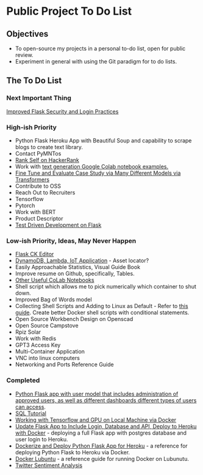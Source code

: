 # Public Project To Do List

## Objectives

* To open-source my projects in a personal to-do list, open for public review.
* Experiment in general with using the Git paradigm for to do lists.

## The To Do List

### Next Important Thing

[Improved Flask Security and Login Practices](https://github.com/pwdel/flasksecurity)

### High-ish Priority

* Python Flask Heroku App with Beautiful Soup and capability to scrape blogs to create text library.
* Contact PyMNTos
* [Rank Self on HackerRank](https://www.hackerrank.com/)
* Work with [text generation Google Colab notebook examples.](https://github.com/pwdel/textgeneratornotes)
* [Fine Tune and Evaluate Case Study via Many Different Models via Transformers](https://huggingface.co/transformers/training.html)
* Contribute to OSS
* Reach Out to Recruiters
* Tensorflow
* Pytorch
* Work with BERT
* Product Descriptor
* [Test Driven Development on Flask](https://github.com/pwdel/unittestflask)

### Low-ish Priority, Ideas, May Never Happen

* [Flask CK Editor](https://github.com/greyli/flask-ckeditor)
* [DynamoDB, Lambda, IoT Application]() - Asset locator?
* Easily Approachable Statistics, Visual Guide Book
* Improve resume on Github, specifically, Tables.
* [Other Useful CoLab Notebooks](https://devminator.com/forums/topic/list-of-natural-language-processing-nlp-google-colab-notebooks/)
* Shell script which allows me to pick numerically which container to shut down.
* Improved Bag of Words model
* Collecting Shell Scripts and Adding to Linux as Default - Refer to [this guide](https://www.tecmint.com/write-custom-shell-functions-and-libraries-in-linux/).  Create better Docker shell scripts with conditional statements.
* Open Source Workbench Design on Openscad
* Open Source Campstove
* Rpiz Solar
* Work with Redis
* GPT3 Access Key
* Multi-Container Application
* VNC into linux computers
* Networking and Ports Reference Guide

### Completed

* [Python Flask app with user model that includes administration of approved users, as well as different dashboards different types of users can access](https://github.com/pwdel/userlevelmodelsflask).
* [SQL Tutorial](https://github.com/pwdel/sqltutorial)
* [Working with Tensorflow and GPU on Local Machine via Docker](https://github.com/pwdel/nvidialubuntutensorflow)
* [Update Flask App to Include Login, Database and API, Deploy to Heroku with Docker](https://github.com/pwdel/postgresloginapiherokudockerflask) - deploying a full Flask app with postgres database and user login to Heroku.
* [Dockerize and Deploy Python Flask App for Heroku](https://github.com/pwdel/herokudockerflask) - a reference for deploying Python Flask to Heroku via Docker.
* [Docker Lubuntu](https://github.com/pwdel/dockerlubuntu) - a reference guide for running Docker on Lubunutu.
* [Twitter Sentiment Analysis](https://github.com/pwdel/appletwittersentiment/blob/main/readmesections/WordEmbeddings.md)